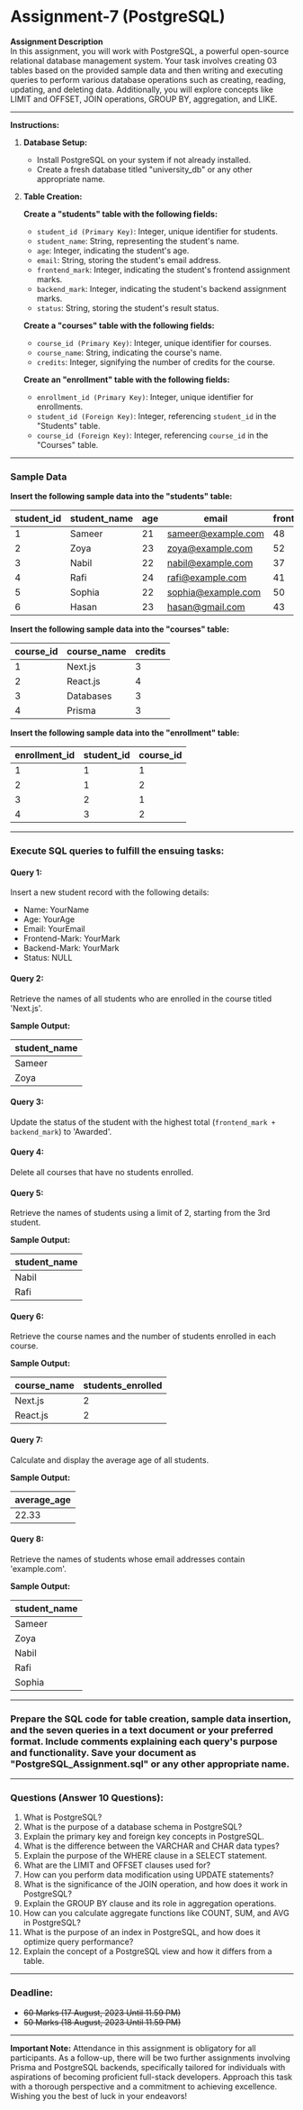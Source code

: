 # Assignment-7 (PostgreSQL)

**Assignment Description**  
In this assignment, you will work with PostgreSQL, a powerful open-source relational database management system. Your task involves creating 03 tables based on the provided sample data and then writing and executing queries to perform various database operations such as creating, reading, updating, and deleting data. Additionally, you will explore concepts like LIMIT and OFFSET, JOIN operations, GROUP BY, aggregation, and LIKE.

---

**Instructions:**

1. **Database Setup:**

   -  Install PostgreSQL on your system if not already installed.
   -  Create a fresh database titled "university_db" or any other appropriate name.

2. **Table Creation:**

   **Create a "students" table with the following fields:**

   -  `student_id (Primary Key)`: Integer, unique identifier for students.
   -  `student_name`: String, representing the student's name.
   -  `age`: Integer, indicating the student's age.
   -  `email`: String, storing the student's email address.
   -  `frontend_mark`: Integer, indicating the student's frontend assignment marks.
   -  `backend_mark`: Integer, indicating the student's backend assignment marks.
   -  `status`: String, storing the student's result status.

   **Create a "courses" table with the following fields:**

   -  `course_id (Primary Key)`: Integer, unique identifier for courses.
   -  `course_name`: String, indicating the course's name.
   -  `credits`: Integer, signifying the number of credits for the course.

   **Create an "enrollment" table with the following fields:**

   -  `enrollment_id (Primary Key)`: Integer, unique identifier for enrollments.
   -  `student_id (Foreign Key)`: Integer, referencing `student_id` in the "Students" table.
   -  `course_id (Foreign Key)`: Integer, referencing `course_id` in the "Courses" table.

---

### Sample Data

**Insert the following sample data into the "students" table:**

| student_id | student_name | age | email              | frontend_mark | backend_mark | status |
| ---------- | ------------ | --- | ------------------ | ------------- | ------------ | ------ |
| 1          | Sameer       | 21  | sameer@example.com | 48            | 60           | NULL   |
| 2          | Zoya         | 23  | zoya@example.com   | 52            | 58           | NULL   |
| 3          | Nabil        | 22  | nabil@example.com  | 37            | 46           | NULL   |
| 4          | Rafi         | 24  | rafi@example.com   | 41            | 40           | NULL   |
| 5          | Sophia       | 22  | sophia@example.com | 50            | 52           | NULL   |
| 6          | Hasan        | 23  | hasan@gmail.com    | 43            | 39           | NULL   |

**Insert the following sample data into the "courses" table:**

| course_id | course_name | credits |
| --------- | ----------- | ------- |
| 1         | Next.js     | 3       |
| 2         | React.js    | 4       |
| 3         | Databases   | 3       |
| 4         | Prisma      | 3       |

**Insert the following sample data into the "enrollment" table:**

| enrollment_id | student_id | course_id |
| ------------- | ---------- | --------- |
| 1             | 1          | 1         |
| 2             | 1          | 2         |
| 3             | 2          | 1         |
| 4             | 3          | 2         |

---

### Execute SQL queries to fulfill the ensuing tasks:

#### Query 1:

Insert a new student record with the following details:

-  Name: YourName
-  Age: YourAge
-  Email: YourEmail
-  Frontend-Mark: YourMark
-  Backend-Mark: YourMark
-  Status: NULL

#### Query 2:

Retrieve the names of all students who are enrolled in the course titled 'Next.js'.

**Sample Output:**

| student_name |
| ------------ |
| Sameer       |
| Zoya         |

#### Query 3:

Update the status of the student with the highest total (`frontend_mark + backend_mark`) to 'Awarded'.

#### Query 4:

Delete all courses that have no students enrolled.

#### Query 5:

Retrieve the names of students using a limit of 2, starting from the 3rd student.

**Sample Output:**

| student_name |
| ------------ |
| Nabil        |
| Rafi         |

#### Query 6:

Retrieve the course names and the number of students enrolled in each course.

**Sample Output:**

| course_name | students_enrolled |
| ----------- | ----------------- |
| Next.js     | 2                 |
| React.js    | 2                 |

#### Query 7:

Calculate and display the average age of all students.

**Sample Output:**

| average_age |
| ----------- |
| 22.33       |

#### Query 8:

Retrieve the names of students whose email addresses contain 'example.com'.

**Sample Output:**

| student_name |
| ------------ |
| Sameer       |
| Zoya         |
| Nabil        |
| Rafi         |
| Sophia       |

---

### Prepare the SQL code for table creation, sample data insertion, and the seven queries in a text document or your preferred format. Include comments explaining each query's purpose and functionality. Save your document as "PostgreSQL_Assignment.sql" or any other appropriate name.

---

### Questions (Answer 10 Questions):

1. What is PostgreSQL?
2. What is the purpose of a database schema in PostgreSQL?
3. Explain the primary key and foreign key concepts in PostgreSQL.
4. What is the difference between the VARCHAR and CHAR data types?
5. Explain the purpose of the WHERE clause in a SELECT statement.
6. What are the LIMIT and OFFSET clauses used for?
7. How can you perform data modification using UPDATE statements?
8. What is the significance of the JOIN operation, and how does it work in PostgreSQL?
9. Explain the GROUP BY clause and its role in aggregation operations.
10.   How can you calculate aggregate functions like COUNT, SUM, and AVG in PostgreSQL?
11.   What is the purpose of an index in PostgreSQL, and how does it optimize query performance?
12.   Explain the concept of a PostgreSQL view and how it differs from a table.

---

### Deadline:

-  ~~60 Marks (17 August, 2023 Until 11.59 PM)~~
-  ~~50 Marks (18 August, 2023 Until 11.59 PM)~~

---

**Important Note:** Attendance in this assignment is obligatory for all participants. As a follow-up, there will be two further assignments involving Prisma and PostgreSQL backends, specifically tailored for individuals with aspirations of becoming proficient full-stack developers. Approach this task with a thorough perspective and a commitment to achieving excellence. Wishing you the best of luck in your endeavors!
